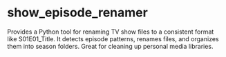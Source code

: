 # show_episode_renamer
Provides a Python tool for renaming TV show files to a consistent format like S01E01_Title. It detects episode patterns, renames files, and organizes them into season folders. Great for cleaning up personal media libraries.
